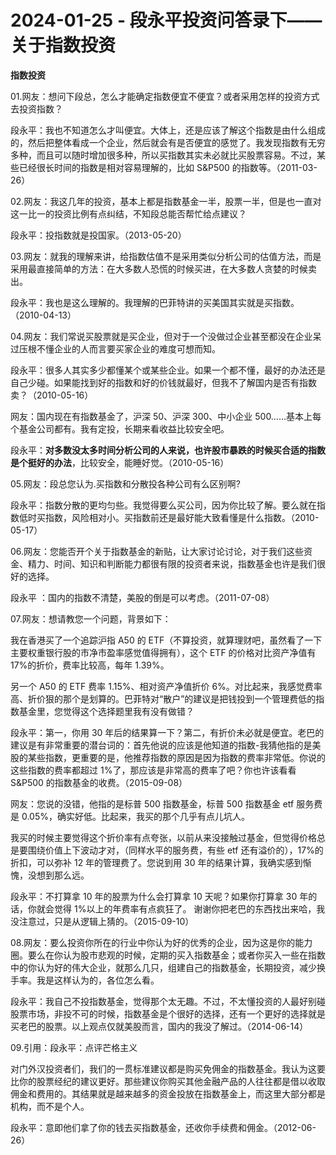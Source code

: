 # 2024-01-25 - 段永平投资问答录下——关于指数投资

**指数投资**

01.网友：想问下段总，怎么才能确定指数便宜不便宜？或者采用怎样的投资方式去投资指数？

段永平：我也不知道怎么才叫便宜。大体上，还是应该了解这个指数是由什么组成的，然后把整体看成一个企业，然后就会有是否便宜的感觉了。我发现指数有无穷多种，而且可以随时增加很多种，所以买指数其实未必就比买股票容易。不过，某些已经很长时间的指数是相对容易理解的，比如 S&P500 的指数等。（2011-03-26）

02.网友：我这几年的投资，基本上都是指数基金一半，股票一半，但是也一直对这一比一的投资比例有点纠结，不知段总能否帮忙给点建议？

段永平：投指数就是投国家。（2013-05-20）

03.网友：就我的理解来讲，给指数估值不是采用类似分析公司的估值方法，而是采用最直接简单的方法：在大多数人恐慌的时候买进，在大多数人贪婪的时候卖出。

段永平：我也是这么理解的。我理解的巴菲特讲的买美国其实就是买指数。（2010-04-13）

04.网友：我们常说买股票就是买企业，但对于一个没做过企业甚至都没在企业呆过压根不懂企业的人而言要买家企业的难度可想而知。

段永平：很多人其实多少都懂某个或某些企业。如果一个都不懂，最好的办法还是自己少碰。如果能找到好的指数和好的价钱就最好，但我不了解国内是否有指数卖？（2010-05-16）

网友：国内现在有指数基金了，沪深 50、沪深 300、中小企业 500……基本上每个基金公司都有。我有定投，长期来看收益比较安全吧。

段永平：**对多数没太多时间分析公司的人来说，也许股市暴跌的时候买合适的指数是个挺好的办法**，比较安全，能睡好觉。（2010-05-16）

05.网友：段总您认为.买指数和分散投各种公司有么区别啊?

段永平：指数分散的更均匀些。我觉得要么买公司，因为你比较了解。要么就在指数低时买指数，风险相对小。买指数前还是最好能大致看懂是什么指数。（2010-05-17）

06.网友：您能否开个关于指数基金的新贴，让大家讨论讨论，对于我们这些资金、精力、时间、知识和判断能力都很有限的投资者来说，指数基金也许是我们很好的选择。

段永平 ：国内的指数不清楚，美股的倒是可以考虑。（2011-07-08）

07.网友：想请教您一个问题，背景如下：

我在香港买了一个追踪沪指 A50 的 ETF（不算投资，就算理财吧，虽然看了一下主要权重银行股的市净市盈率感觉值得拥有），这个 ETF 的价格对比资产净值有17%的折价，费率比较高，每年 1.39%。

另一个 A50 的 ETF 费率 1.15%、相对资产净值折价 6%。对比起来，我感觉费率高、折价狠的那个是划算的。巴菲特对“散户”的建议是把钱投到一个管理费低的指数基金里，您觉得这个选择题里我有没有做错？

段永平：第一，你用 30 年后的结果算一下？第二，有折价未必就是便宜。老巴的建议是有非常重要的潜台词的：首先他说的应该是他知道的指数-我猜他指的是美股的某些指数，更重要的是，他推荐指数的原因是因为指数的费率非常低。你说的这些指数的费率都超过 1%了，那应该是非常高的费率了吧？你也许该看看 S&P500 的指数基金的收费。（2015-09-08）

网友：您说的没错，他指的是标普 500 指数基金，标普 500 指数基金 etf 服务费是 0.05%，确实好低。比起来，我买的那个几乎有点儿坑人。

我买的时候主要觉得这个折价率有点夸张，以前从来没接触过基金，但觉得价格总是要围绕价值上下波动才对，（同样水平的服务费，有些 etf 还有溢价的），17%的折扣，可以弥补 12 年的管理费了。您说到用 30 年的结果计算，我确实感到惭愧，没想到那么远。

段永平：不打算拿 10 年的股票为什么会打算拿 10 天呢？如果你打算拿 30 年的话，你就会觉得 1%以上的年费率有点疯狂了。 谢谢你把老巴的东西找出来哈，我没注意过，只是从逻辑上猜的。（2015-09-10）

08.网友：要么投资你所在的行业中你认为好的优秀的企业，因为这是你的能力圈。要么在你认为股市悲观的时候，定期的买入指数基金；或者你买入一些在指数中的你认为好的伟大企业，就那么几只，组建自己的指数基金，长期投资，减少换手率。我是这样认为的，各位怎么看。

段永平：我自己不投指数基金，觉得那个太无趣。不过，不太懂投资的人最好别碰股票市场，非投不可的时候，指数基金是个很好的选择，还有一个更好的选择就是买老巴的股票。以上观点仅就美股而言，国内的我没了解过。（2014-06-14）

09.引用：段永平：点评芒格主义

对门外汉投资者们，我们的一贯标准建议都是购买免佣金的指数基金。我认为这要比你的股票经纪的建议更好。那些建议你购买其他金融产品的人往往都是借以收取佣金和费用的。其结果就是越来越多的资金投放在指数基金上，而这里大部分都是机构，而不是个人。

段永平：意即他们拿了你的钱去买指数基金，还收你手续费和佣金。（2012-06-26）